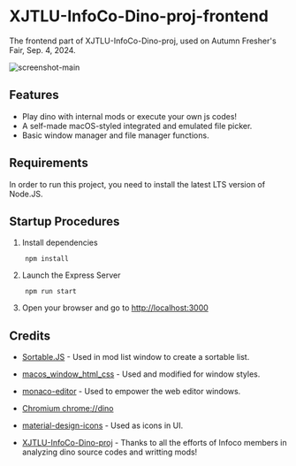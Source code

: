 # XJTLU-InfoCo-Dino-proj-frontend

 The frontend part of XJTLU-InfoCo-Dino-proj, used on Autumn Fresher's Fair, Sep. 4, 2024.

![screenshot-main](https://github.com/user-attachments/assets/2e51dafe-26ed-4441-9321-38f92a8e33b1)

## Features

- Play dino with internal mods or execute your own js codes!
- A self-made macOS-styled integrated and emulated file picker.
- Basic window manager and file manager functions.

## Requirements

In order to run this project, you need to install the latest LTS version of Node.JS.

## Startup Procedures

1. Install dependencies
```
    npm install
```

2. Launch the Express Server
```
    npm run start
```

3. Open your browser and go to [http://localhost:3000](http://localhost:3000)

## Credits

- [Sortable.JS](https://github.com/SortableJS/Sortable) - Used in mod list window to create a sortable list.

- [macos_window_html_css](https://github.com/dyrhyrv/macos_window_html_css) - Used and modified for window styles.

- [monaco-editor](https://github.com/microsoft/monaco-editor) - Used to empower the web editor windows.

- [Chromium chrome://dino](https://github.com/chromium/chromium)

- [material-design-icons](https://github.com/google/material-design-icons) - Used as icons in UI.

- [XJTLU-InfoCo-Dino-proj](https://github.com/InfoCo-XJTLU/XJTLU-InfoCo-Dino-proj) - Thanks to all the efforts of Infoco members in analyzing dino source codes and writting mods!
